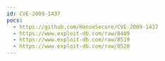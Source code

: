 ```yaml
---
id: CVE-2009-1437
pocs:
  - https://github.com/HanseSecure/CVE-2009-1437
  - https://www.exploit-db.com/raw/8489
  - https://www.exploit-db.com/raw/8519
  - https://www.exploit-db.com/raw/8520
---
```

